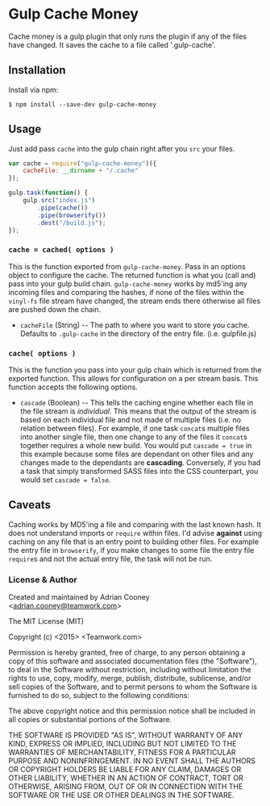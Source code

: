 # Gulp Cache Money
Cache money is a gulp plugin that only runs the plugin if any of the files have changed. It saves the cache to a file called '.gulp-cache'.

## Installation
Install via npm:

    $ npm install --save-dev gulp-cache-money


## Usage
Just add pass `cache` into the gulp chain right after you `src` your files.

```js
var cache = require("gulp-cache-money")({
    cacheFile: __dirname + "/.cache"
});

gulp.task(function() {
    gulp.src("index.js")
        .pipe(cache())
        .pipe(browserify())
        .dest("/build.js");
});
```

### `cache = cached( options )`
This is the function exported from `gulp-cache-money`. Pass in an options object to configure the cache. The returned function is what you (call and) pass into your gulp build chain. `gulp-cache-money` works by md5'ing any incoming files and comparing the hashes, if none of the files within the `vinyl-fs` file stream have changed, the stream ends there otherwise all files are pushed down the chain.

* `cacheFile` (String) -- The path to where you want to store you cache. Defaults to `.gulp-cache` in the directory of the entry file. (i.e. gulpfile.js)

### `cache( options )`
This is the function you pass into your gulp chain which is returned from the exported function. This allows for configuration on a per stream basis. This function accepts the following options.

* `cascade` (Boolean) -- This tells the caching engine whether each file in the file stream is *individual*. This means that the output of the stream is based on each individual file and not made of multiple files (i.e. no relation between files). For example, if one task `concat`s multiple files into another single file, then one change to any of the files it `concat`s together requires a whole new build. You would put `cascade = true` in this example because some files are dependant on other files and any changes made to the dependants are **cascading**. Conversely, if you had a task that simply transformed SASS files into the CSS counterpart, you would set `cascade = false`.

## Caveats
Caching works by MD5'ing a file and comparing with the last known hash. It does not understand imports or `require` within files. I'd advise **against** using caching on any file that is an entry point to building other files. For example the entry file in `browserify`, if you make changes to some file the entry file `require`s and not the actual entry file, the task will not be run.


### License & Author
Created and maintained by Adrian Cooney &lt;adrian.cooney@teamwork.com&gt;

The MIT License (MIT)

Copyright (c) <2015> <Teamwork.com>

Permission is hereby granted, free of charge, to any person obtaining a copy
of this software and associated documentation files (the "Software"), to deal
in the Software without restriction, including without limitation the rights
to use, copy, modify, merge, publish, distribute, sublicense, and/or sell
copies of the Software, and to permit persons to whom the Software is
furnished to do so, subject to the following conditions:

The above copyright notice and this permission notice shall be included in
all copies or substantial portions of the Software.

THE SOFTWARE IS PROVIDED "AS IS", WITHOUT WARRANTY OF ANY KIND, EXPRESS OR
IMPLIED, INCLUDING BUT NOT LIMITED TO THE WARRANTIES OF MERCHANTABILITY,
FITNESS FOR A PARTICULAR PURPOSE AND NONINFRINGEMENT. IN NO EVENT SHALL THE
AUTHORS OR COPYRIGHT HOLDERS BE LIABLE FOR ANY CLAIM, DAMAGES OR OTHER
LIABILITY, WHETHER IN AN ACTION OF CONTRACT, TORT OR OTHERWISE, ARISING FROM,
OUT OF OR IN CONNECTION WITH THE SOFTWARE OR THE USE OR OTHER DEALINGS IN
THE SOFTWARE.